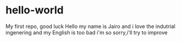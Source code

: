 # hello-world
My first repo, good luck
Hello my name is Jairo and i love the indutrial ingenering and my English is too bad i'm so sorry,i'll try to improve
